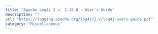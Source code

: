 ```yaml
---
title: "Apache Log4j 2 v. 2.15.0 - User's Guide"
description: ""
url: "https://logging.apache.org/log4j/2.x/log4j-users-guide.pdf"
category: "Miscellaneous"
---
```

